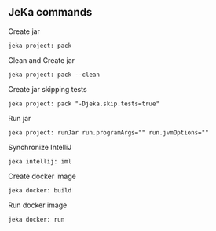 #

## JeKa commands

Create jar
```shell
jeka project: pack
```

Clean and Create jar
```shell
jeka project: pack --clean
```

Create jar skipping tests
```shell
jeka project: pack "-Djeka.skip.tests=true"
```

Run jar
```shell
jeka project: runJar run.programArgs="" run.jvmOptions=""
```

Synchronize IntelliJ
```shell
jeka intellij: iml
```

Create docker image
```shell
jeka docker: build

```
Run docker image
```shell
jeka docker: run
```